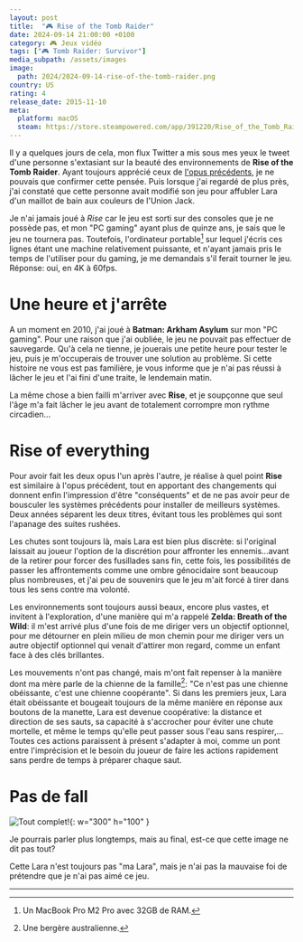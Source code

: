 ```yaml
---
layout: post
title:  "🎮 Rise of the Tomb Raider"
date: 2024-09-14 21:00:00 +0100
category: 🎮 Jeux vidéo
tags: ["🎮 Tomb Raider: Survivor"]
media_subpath: /assets/images
image:
  path: 2024/2024-09-14-rise-of-the-tomb-raider.png
country: US
rating: 4
release_date: 2015-11-10
meta:
  platform: macOS
  steam: https://store.steampowered.com/app/391220/Rise_of_the_Tomb_Raider/
---
```


Il y a quelques jours de cela, mon flux Twitter a mis sous mes yeux le tweet d'une personne s'extasiant sur la beauté des environnements de **Rise of the Tomb Raider**. Ayant toujours apprécié ceux de [l'opus précédents](/posts/tomb-raider-2013/), je ne pouvais que confirmer cette pensée. Puis lorsque j'ai regardé de plus près, j'ai constaté que cette personne avait modifié son jeu pour affubler Lara d'un maillot de bain aux couleurs de l'Union Jack.

Je n'ai jamais joué à *Rise* car le jeu est sorti sur des consoles que je ne possède pas, et mon "PC gaming" ayant plus de quinze ans, je sais que le jeu ne tournera pas. Toutefois, l'ordinateur portable[^2] sur lequel j'écris ces lignes étant une machine relativement puissante, et n'ayant jamais pris le temps de l'utiliser pour du gaming, je me demandais s'il ferait tourner le jeu. Réponse: oui, en 4K à 60fps.

# Une heure et j'arrête

A un moment en 2010, j'ai joué à **Batman: Arkham Asylum** sur mon "PC gaming". Pour une raison que j'ai oubliée, le jeu ne pouvait pas effectuer de sauvegarde. Qu'à cela ne tienne, je jouerais une petite heure pour tester le jeu, puis je m'occuperais de trouver une solution au problème. Si cette histoire ne vous est pas familière, je vous informe que je n'ai pas réussi à lâcher le jeu et l'ai fini d'une traite, le lendemain matin.

La même chose a bien failli m'arriver avec **Rise**, et je soupçonne que seul l'âge m'a fait lâcher le jeu avant de totalement corrompre mon rythme circadien...

# Rise of everything

Pour avoir fait les deux opus l'un après l'autre, je réalise à quel point **Rise** est similaire à l'opus précédent, tout en apportant des changements qui donnent enfin l'impression d'être "conséquents" et de ne pas avoir peur de bousculer les systèmes précédents pour installer de meilleurs systèmes. Deux années séparent les deux titres, évitant tous les problèmes qui sont l'apanage des suites rushées.

Les chutes sont toujours là, mais Lara est bien plus discrète: si l'original laissait au joueur l'option de la discrétion pour affronter les ennemis...avant de la retirer pour forcer des fusillades sans fin, cette fois, les possibilités de passer les affrontements comme une ombre génocidaire sont beaucoup plus nombreuses, et j'ai peu de souvenirs que le jeu m'ait forcé à tirer dans tous les sens contre ma volonté.

Les environnements sont toujours aussi beaux, encore plus vastes, et invitent à l'exploration, d'une manière qui m'a rappelé **Zelda: Breath of the Wild**: il m'est arrivé plus d'une fois de me diriger vers un objectif optionnel, pour me détourner en plein milieu de mon chemin pour me diriger vers un autre objectif optionnel qui venait d'attirer mon regard, comme un enfant face à des clés brillantes.

Les mouvements n'ont pas changé, mais m'ont fait repenser à la manière dont ma mère parle de la chienne de la famille[^3]: "Ce n'est pas une chienne obéissante, c'est une chienne coopérante". Si dans les premiers jeux, Lara était obéissante et bougeait toujours de la même manière en réponse aux boutons de la manette, Lara est devenue coopérative: la distance et direction de ses sauts, sa capacité à s'accrocher pour éviter une chute mortelle, et même le temps qu'elle peut passer sous l'eau sans respirer,... Toutes ces actions paraissent à présent s'adapter à moi, comme un pont entre l'imprécision et le besoin du joueur de faire les actions rapidement sans perdre de temps à préparer chaque saut.

# Pas de fall

![Tout complet!](2024/2024-09-14-rise-of-the-tomb-raider-100.png){: w="300" h="100" }

Je pourrais parler plus longtemps, mais au final, est-ce que cette image ne dit pas tout?

Cette Lara n'est toujours pas "ma Lara", mais je n'ai pas la mauvaise foi de prétendre que je n'ai pas aimé ce jeu.

* * * 
[^1]: Pour les curieux, [voici le tweet](https://x.com/mightykeef/status/1828519121828372792).
[^2]: Un MacBook Pro M2 Pro avec 32GB de RAM.
[^3]: Une bergère australienne.
